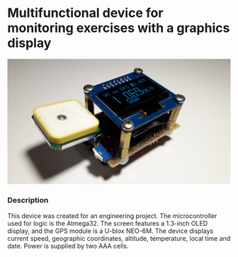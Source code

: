 # Multifunctional device for monitoring exercises with a graphics display

![alt text](https://github.com/MiloszMarcinkowski/engineering-project/blob/master/photos/20180124_224353.jpg)

### Description
This device was created for an engineering project. The microcontroller used for logic is the Atmega32. The screen features a 1.3-inch OLED display, and the GPS module is a U-blox NEO-6M. The device displays current speed, geographic coordinates, altitude, temperature, local time and date. Power is supplied by two AAA cells.


